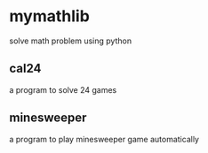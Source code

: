 # mymathlib
solve math problem using python

## cal24
a program to solve 24 games

## minesweeper
a program to play minesweeper game automatically
